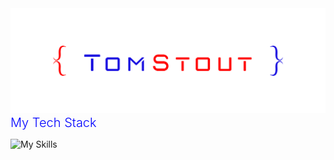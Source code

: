 <img src="/images/tsp logo.png">

<span style="color: blue; font-weight: 300; font-size: 20px">
My Tech Stack</span>

![My Skills](https://skillicons.dev/icons?i=django,python,react,docker,postgres,markdown,aws,html,github,css,javascript,nodejs,expressjs,swift,heroku,vscode,photoshop,git,)

